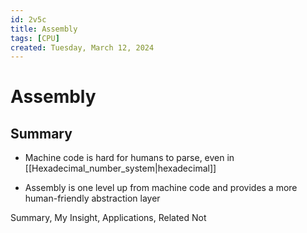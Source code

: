 ```yaml
---
id: 2v5c
title: Assembly
tags: [CPU]
created: Tuesday, March 12, 2024
---
```


# Assembly

## Summary

- Machine code is hard for humans to parse, even in
  [[Hexadecimal_number_system|hexadecimal]]

- Assembly is one level up from machine code and provides a more human-friendly
  abstraction layer

Summary, My Insight, Applications, Related Not
